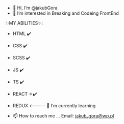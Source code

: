 - 👋 Hi, I’m @jakubGora
- 👀 I’m interested in Breaking and Codeing FrontEnd

✨MY ABILITIES✨:
- HTML ✔️
- CSS ✔️
- SCSS ✔️
- JS ✔️
- TS ✔️
- REACT ⚛️✔️
- REDUX <----- 🌱 I’m currently learning

- 📫 How to reach me ...
Email: jakub_gora@wp.pl


<!---
jakubGora/jakubGora is a ✨ special ✨ repository because its `README.md` (this file) appears on your GitHub profile.
You can click the Preview link to take a look at your changes.
--->
